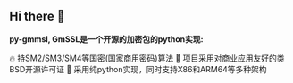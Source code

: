 ## Hi there 👋

**py-gmmsl, GmSSL是一个开源的加密包的python实现:**

🔥 持SM2/SM3/SM4等国密(国家商用密码)算法
🤝 项目采用对商业应用友好的类BSD开源许可证
🌈 采用纯python实现，同时支持X86和ARM64等多种架构

